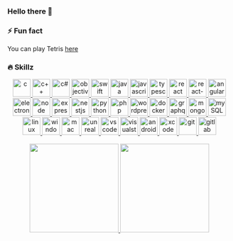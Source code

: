 ### Hello there 👋

<!--
**Nestoro/Nestoro** is a ✨ _special_ ✨ repository because its `README.md` (this file) appears on your GitHub profile.

Here are some ideas to get you started:

- 🔭 I’m currently working on ...
- 🌱 I’m currently learning ...
- 👯 I’m looking to collaborate on ...
- 🤔 I’m looking for help with ...
- 💬 Ask me about ...
- 📫 How to reach me: ...
-->

### ⚡ Fun fact
You can play Tetris [here](https://nestoro.de/tetris "Tetris")

### 🔥 Skillz

<div align="center">
    <!-- languages -->
    <a href="https://www.learn-c.org"><img src="https://upload.wikimedia.org/wikipedia/commons/3/35/The_C_Programming_Language_logo.svg" alt="c" width="40" height="40"/>
    <a href="https://www.cplusplus.com"><img src="https://upload.wikimedia.org/wikipedia/commons/1/18/ISO_C%2B%2B_Logo.svg" alt="c++" width="40" height="40"/>
    <a href="https://docs.microsoft.com/en-us/dotnet/csharp/"><img src="https://upload.wikimedia.org/wikipedia/commons/thumb/0/0d/C_Sharp_wordmark.svg/240px-C_Sharp_wordmark.svg.png" alt="c#" width="40" height="40"/>
    <a href="https://developer.apple.com/library/archive/documentation/Cocoa/Conceptual/ProgrammingWithObjectiveC"><img src="https://seeklogo.com/images/O/objective-c-logo-81746870EF-seeklogo.com.png" alt="objective-c" width="40" height="40"/>
    <a href="https://developer.apple.com/swift/"><img src="https://developer.apple.com/swift/images/swift-og.png" alt="swift" width="40" height="40"/>
    <a href="https://www.java.com"><img src="https://upload.wikimedia.org/wikipedia/en/3/30/Java_programming_language_logo.svg" alt="java" width="40" height="40"/>
    <!-- js -->
    <a href="https://developer.mozilla.org/en-US/docs/Web/JavaScript"><img src="https://upload.wikimedia.org/wikipedia/commons/thumb/6/6a/JavaScript-logo.png/480px-JavaScript-logo.png" alt="javascript" width="40" height="40"/>
    <a href="https://www.typescriptlang.org"><img src="https://upload.wikimedia.org/wikipedia/commons/thumb/4/4c/Typescript_logo_2020.svg/1024px-Typescript_logo_2020.svg.png" alt="typescript" width="40" height="40"/>
    <a href="https://reactjs.org"><img src="https://cdn.iconscout.com/icon/free/png-256/react-1-282599.png" alt="react" width="40" height="40"/>
    <a href="https://reactnative.dev"><img src="https://cdn.iconscout.com/icon/free/png-256/react-1-282599.png" alt="react-native" width="40" height="40"/>
    <a href="https://angular.io"><img src="https://upload.wikimedia.org/wikipedia/commons/thumb/c/cf/Angular_full_color_logo.svg/1200px-Angular_full_color_logo.svg.png" alt="angular" width="40" height="40"/>
    <a href="https://www.electronjs.org"><img src="https://upload.wikimedia.org/wikipedia/commons/9/91/Electron_Software_Framework_Logo.svg" alt="electron" width="40" height="40"/>
    <a href="https://nodejs.org"><img src="https://static-00.iconduck.com/assets.00/node-js-icon-454x512-nztofx17.png" alt="node" width="40" height="40"/>
    <a href="https://expressjs.com"><img src="https://i2.wp.com/www.mementotech.in/assets/images/icons/express.png" alt="expressjs" width="40" height="40"/>
    <a href="https://nestjs.com"><img src="https://d33wubrfki0l68.cloudfront.net/e937e774cbbe23635999615ad5d7732decad182a/26072/logo-small.ede75a6b.svg" alt="nestjs" width="40" height="40"/>
    <!-- web / db -->
    <a href="https://www.python.org"><img src="https://upload.wikimedia.org/wikipedia/commons/thumb/c/c3/Python-logo-notext.svg/768px-Python-logo-notext.svg.png" alt="python" width="40" height="40"/>
    <a href="https://www.php.net"><img src="https://upload.wikimedia.org/wikipedia/commons/thumb/2/27/PHP-logo.svg/1200px-PHP-logo.svg.png" alt="php" width="40" height="40"/>
    <a href="https://br.wordpress.org/"><img src="https://upload.wikimedia.org/wikipedia/commons/thumb/9/98/WordPress_blue_logo.svg/1200px-WordPress_blue_logo.svg.png" alt="wordpress" width="40" height="40"/>
    <a href="https://www.docker.com/"><img src="https://www.docker.com/wp-content/uploads/2024/01/icon-docker-square.svg" alt="docker" width="40" height="40"/>
    <a href="https://graphql.org"><img src="https://upload.wikimedia.org/wikipedia/commons/thumb/1/17/GraphQL_Logo.svg/1200px-GraphQL_Logo.svg.png" alt="graphql" width="40" height="40"/>
    <a href="https://www.mongodb.com"><img src="https://dyltqmyl993wv.cloudfront.net/assets/stacks/mongodb/img/mongodb-stack-220x234.png" alt="mongoDB" width="40" height="40"/>
    <a href="https://www.mysql.com"><img src="https://upload.wikimedia.org/wikipedia/de/d/dd/MySQL_logo.svg" alt="mySQL" width="40" height="40"/>
    <!-- tools -->
    <a href="https://www.linux.org"><img src="https://cdn-icons-png.flaticon.com/512/518/518713.png" alt="linux" width="40" height="40"/>
    <a href="https://www.microsoft.com/en-US/windows"><img src="https://findicons.com/files/icons/986/aeon/256/windows.png" alt="windows" width="40" height="40"/>
    <a href="https://www.apple.com/macos"><img src="https://upload.wikimedia.org/wikipedia/commons/c/c9/Finder_Icon_macOS_Big_Sur.png" alt="mac" width="40" height="40"/>
    <a href="https://www.unrealengine.com"><img src="https://img.icons8.com/nolan/512/unreal-engine.png" alt="unreal" width="40" height="40"/>
    <a href="https://code.visualstudio.com"><img src="https://upload.wikimedia.org/wikipedia/commons/thumb/9/9a/Visual_Studio_Code_1.35_icon.svg/1200px-Visual_Studio_Code_1.35_icon.svg.png" alt="vscode" width="40" height="40"/>
    <a href="https://visualstudio.microsoft.com"><img src="https://upload.wikimedia.org/wikipedia/commons/thumb/5/59/Visual_Studio_Icon_2019.svg/2060px-Visual_Studio_Icon_2019.svg.png" alt="visualstudio" width="40" height="40"/>
    <a href="https://developer.android.com/studio"><img src="https://2.bp.blogspot.com/-tzm1twY_ENM/XlCRuI0ZkRI/AAAAAAAAOso/BmNOUANXWxwc5vwslNw3WpjrDlgs9PuwQCLcBGAsYHQ/s1600/pasted%2Bimage%2B0.png" alt="androidstudio" width="40" height="40"/>
    <a href="https://developer.apple.com/xcode"><img src="https://developer.apple.com/assets/elements/icons/xcode-12/xcode-12-96x96_2x.png" alt="xcode" width="40" height="40"/>
    <a href="https://git-scm.com"><img src="https://git-scm.com/images/logos/downloads/Git-Icon-1788C.png" alt="git" width="40" height="40"/>
    <a href="https://gitlab.com"><img src="https://avatars.githubusercontent.com/u/1086321?s=280&v=4" alt="gitlab" width="40" height="40"/>
</div>
        
<br />
    
<div align="center">
    <img height=200  src="https://github-readme-streak-stats.herokuapp.com/?user=Nestoro&theme=vue-dark&hide_border=true" /> 
    <img height=200  src="https://github-readme-stats.vercel.app/api/top-langs/?username=Nestoro&theme=vue-dark&show_icons=true&hide_border=true&layout=compact" />
</div>
